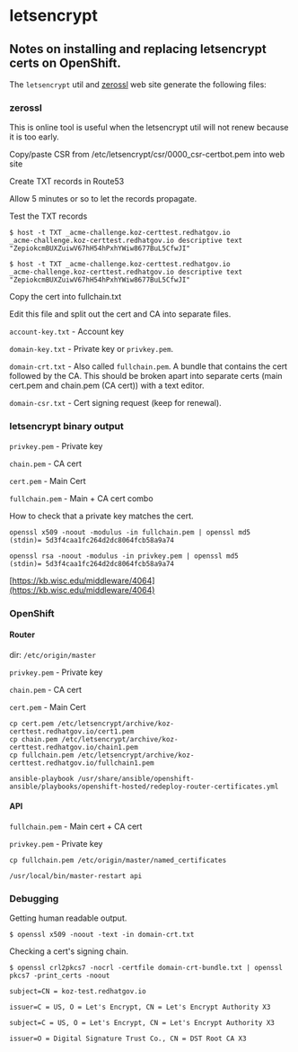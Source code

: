 # letsencrypt

## Notes on installing and replacing letsencrypt certs on OpenShift.

The ```letsencrypt``` util and [zerossl](https://zerossl.com/) web site generate the following files:

### zerossl

This is online tool is useful when the letsencrypt util will not renew because it is too early.

Copy/paste CSR from /etc/letsencrypt/csr/0000_csr-certbot.pem into web site

Create TXT records in Route53

Allow 5 minutes or so to let the records propagate.

Test the TXT records

```
$ host -t TXT _acme-challenge.koz-certtest.redhatgov.io
_acme-challenge.koz-certtest.redhatgov.io descriptive text "ZepiokcmBUXZuiwV67hH54hPxhYWiw8677BuL5CfwJI"

$ host -t TXT _acme-challenge.koz-certtest.redhatgov.io
_acme-challenge.koz-certtest.redhatgov.io descriptive text "ZepiokcmBUXZuiwV67hH54hPxhYWiw8677BuL5CfwJI"
```

Copy the cert into fullchain.txt

Edit this file and split out the cert and CA into separate files.

```account-key.txt``` - Account key

```domain-key.txt``` - Private key or ```privkey.pem```.

```domain-crt.txt``` - Also called ```fullchain.pem```. A bundle that contains the cert followed by the CA. This should be broken apart into separate certs (main cert.pem and chain.pem (CA cert)) with a text editor. 

```domain-csr.txt``` - Cert signing request (keep for renewal).

### letsencrypt binary output

```privkey.pem``` - Private key

```chain.pem``` - CA cert

```cert.pem``` - Main Cert

```fullchain.pem``` - Main + CA cert combo

How to check that a private key matches the cert.

```
openssl x509 -noout -modulus -in fullchain.pem | openssl md5
(stdin)= 5d3f4caa1fc264d2dc8064fcb58a9a74

openssl rsa -noout -modulus -in privkey.pem | openssl md5
(stdin)= 5d3f4caa1fc264d2dc8064fcb58a9a74
```

[https://kb.wisc.edu/middleware/4064](https://kb.wisc.edu/middleware/4064)

### OpenShift

#### Router

dir: ```/etc/origin/master```

```privkey.pem``` - Private key

```chain.pem``` - CA cert

```cert.pem``` - Main Cert

```
cp cert.pem /etc/letsencrypt/archive/koz-certtest.redhatgov.io/cert1.pem
cp chain.pem /etc/letsencrypt/archive/koz-certtest.redhatgov.io/chain1.pem
cp fullchain.pem /etc/letsencrypt/archive/koz-certtest.redhatgov.io/fullchain1.pem

ansible-playbook /usr/share/ansible/openshift-ansible/playbooks/openshift-hosted/redeploy-router-certificates.yml
```

#### API

```fullchain.pem``` - Main cert + CA cert

```privkey.pem``` - Private key

```
cp fullchain.pem /etc/origin/master/named_certificates

/usr/local/bin/master-restart api
```

### Debugging

Getting human readable output.

```
$ openssl x509 -noout -text -in domain-crt.txt 
```

Checking a cert's signing chain.

```
$ openssl crl2pkcs7 -nocrl -certfile domain-crt-bundle.txt | openssl pkcs7 -print_certs -noout

subject=CN = koz-test.redhatgov.io

issuer=C = US, O = Let's Encrypt, CN = Let's Encrypt Authority X3

subject=C = US, O = Let's Encrypt, CN = Let's Encrypt Authority X3

issuer=O = Digital Signature Trust Co., CN = DST Root CA X3
```
